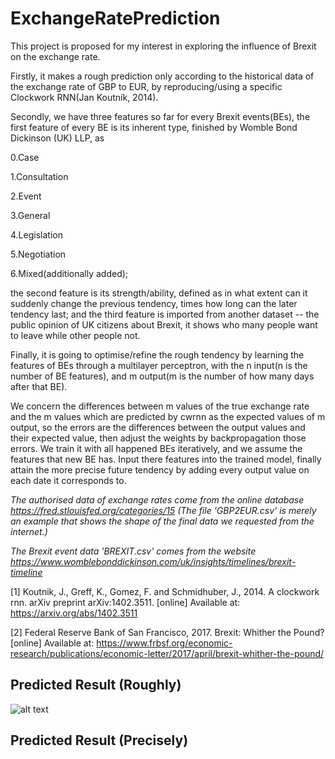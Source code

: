 # ExchangeRatePrediction

This project is proposed for my interest in exploring the influence of Brexit on the exchange rate.

Firstly, it makes a rough prediction only according to the historical data of the exchange rate of GBP to EUR, by reproducing/using a specific Clockwork RNN(Jan Koutník, 2014).

Secondly, we have three features so far for every Brexit events(BEs), the first feature of every BE is its inherent type, finished by Womble Bond Dickinson (UK) LLP, as 

0.Case

1.Consultation

2.Event

3.General

4.Legislation

5.Negotiation

6.Mixed(additionally added);

the second feature is its strength/ability, defined as in what extent can it suddenly change the previous tendency, times how long can the later tendency last; and the third feature is imported from another dataset -- the public opinion of UK citizens about Brexit, it shows who many people want to leave while other people not.

Finally, it is going to optimise/refine the rough tendency by learning the features of BEs through a multilayer perceptron, with the n input(n is the number of BE features), and m output(m is the number of how many days after that BE). 

We concern the differences between m values of the true exchange rate and the m values which are predicted by cwrnn as the expected values of m output, so the errors are the differences between the output values and their expected value, then adjust the weights by backpropagation those errors. We train it with all happened BEs iteratively, and we assume the features that new BE has. Input there features into the trained model, finally attain the more precise future tendency by adding every output value on each date it corresponds to.

*The authorised data of exchange rates come from the online database https://fred.stlouisfed.org/categories/15 (The file 'GBP2EUR.csv' is merely an example that shows the shape of the final data we requested from the internet.)*

*The Brexit event data 'BREXIT.csv' comes from the website https://www.womblebonddickinson.com/uk/insights/timelines/brexit-timeline*

[1] Koutnik, J., Greff, K., Gomez, F. and Schmidhuber, J., 2014. A clockwork rnn. arXiv preprint arXiv:1402.3511. [online] Available at: https://arxiv.org/abs/1402.3511

[2] Federal Reserve Bank of San Francisco, 2017. Brexit: Whither the Pound? [online] Available at: https://www.frbsf.org/economic-research/publications/economic-letter/2017/april/brexit-whither-the-pound/

## Predicted Result (Roughly)
![alt text](https://github.com/SylvanLiu/ExchangeRatePrediction/blob/master/Prediction.png)

## Predicted Result (Precisely)

